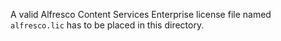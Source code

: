 A valid Alfresco Content Services Enterprise license file named `alfresco.lic` has to be placed in this directory.
